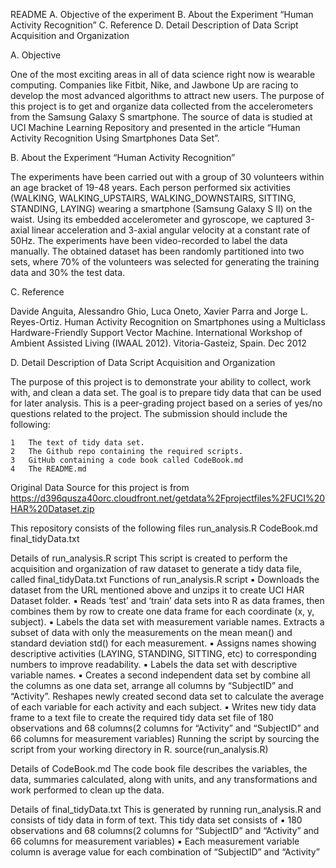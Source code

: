 README
	A.	Objective of the experiment
	B.	About the Experiment “Human Activity Recognition”
	C.	Reference
	D.	Detail Description of Data Script Acquisition and Organization

A. Objective

One of the most exciting areas in all of data science right now is wearable computing. Companies like Fitbit, Nike, and Jawbone Up are racing to develop the most advanced algorithms to attract new users. The purpose of this project is to get and organize data collected from the accelerometers from the Samsung Galaxy S smartphone. The source of data is studied at UCI Machine Learning Repository and presented in the article “Human Activity Recognition Using Smartphones Data Set”.

B. About the Experiment “Human Activity Recognition” 

The experiments have been carried out with a group of 30 volunteers within an age bracket of 19-48 years. Each person performed six activities (WALKING, WALKING_UPSTAIRS, WALKING_DOWNSTAIRS, SITTING, STANDING, LAYING) wearing a smartphone (Samsung Galaxy S II) on the waist. Using its embedded accelerometer and gyroscope, we captured 3-axial linear acceleration and 3-axial angular velocity at a constant rate of 50Hz. The experiments have been video-recorded to label the data manually. The obtained dataset has been randomly partitioned into two sets, where 70% of the volunteers was selected for generating the training data and 30% the test data. 	

C. Reference

Davide Anguita, Alessandro Ghio, Luca Oneto, Xavier Parra and Jorge L. Reyes-Ortiz. Human Activity Recognition on Smartphones using a Multiclass Hardware-Friendly Support Vector Machine. International Workshop of Ambient Assisted Living (IWAAL 2012). Vitoria-Gasteiz, Spain. Dec 2012

D. Detail Description of Data Script Acquisition and Organization

The purpose of this project is to demonstrate your ability to collect, work with, and clean a data set. The goal is to prepare tidy data that can be used for later analysis. This is a peer-grading project based on a series of yes/no questions related to the project. The submission should include the following:

	1	The text of tidy data set.
	2	The Github repo containing the required scripts.
	3	GitHub containing a code book called CodeBook.md
	4	The README.md

Original Data Source for this project is from
https://d396qusza40orc.cloudfront.net/getdata%2Fprojectfiles%2FUCI%20HAR%20Dataset.zip

This repository consists of the following files
run_analysis.R
CodeBook.md
final_tidyData.txt

Details of run_analysis.R script
This script is created to perform the acquisition and organization of raw dataset to generate a tidy data file, called final_tidyData.txt
Functions of run_analysis.R script
	▪	Downloads the dataset from the URL mentioned above and unzips it to create UCI HAR Dataset folder.
	▪	Reads ‘test’ and ‘train’ data sets into R as data frames, then combines them by row to create one data frame for each coordinate (x, y, subject).
	▪	Labels the data set with measurement variable names. Extracts a subset of data with only the measurements on the mean mean() and standard deviation std() for each measurement.
	▪	Assigns names showing descriptive activities (LAYING, STANDING, SITTING, etc) to corresponding numbers to improve readability.
	▪	Labels the data set with descriptive variable names.
	▪	Creates a second independent data set by combine all the columns as one data set, arrange all columns by “SubjectID” and “Activity”. Reshapes newly created second data set to calculate the average of each variable for each activity and each subject.
	▪	Writes new tidy data frame to a text file to create the required tidy data set file of 180 observations and 68 columns(2 columns for “Activity” and “SubjectID” and 66 columns for measurement variables)
Running the script by sourcing the script from your working directory in R. source(run_analysis.R)

Details of CodeBook.md
The code book file describes the variables, the data, summaries calculated, along with units, and any transformations and work performed to clean up the data.

Details of final_tidyData.txt
This is generated by running run_analysis.R and consists of tidy data in form of text. This tidy data set consists of
	▪	180 observations and 68 columns(2 columns for “SubjectID” and “Activity” and 66 columns for measurement variables)
	▪	Each measurement variable column is average value for each combination of “SubjectID” and “Activity”

